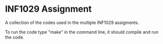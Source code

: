 # INF1029 Assignment

A collection of the codes used in the multiple INF1029 assigments.

To run the code type "make" in the command line, it should compile and run the code.